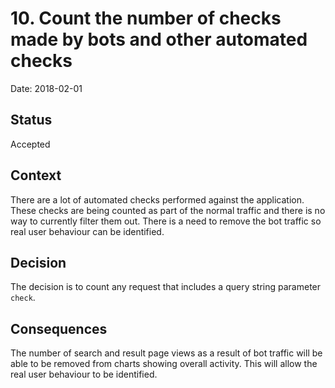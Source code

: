 # 10. Count the number of checks made by bots and other automated checks

Date: 2018-02-01

## Status

Accepted

## Context

There are a lot of automated checks performed against the application. These
checks are being counted as part of the normal traffic and there is no way to
currently filter them out. There is a need to remove the bot traffic so real
user behaviour can be identified.

## Decision

The decision is to count any request that includes a query string parameter `check`.

## Consequences

The number of search and result page views as a result of bot traffic will be
able to be removed from charts showing overall activity. This will allow the
real user behaviour to be identified.
